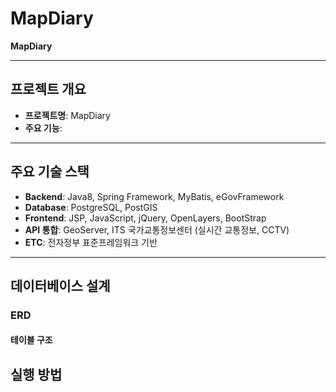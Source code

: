 # MapDiary

**MapDiary**

---

## 프로젝트 개요

- **프로젝트명**: MapDiary  
- **주요 기능**:  

---

## 주요 기술 스택

- **Backend**: Java8, Spring Framework, MyBatis, eGovFramework
- **Database**: PostgreSQL, PostGIS
- **Frontend**: JSP, JavaScript, jQuery, OpenLayers, BootStrap
- **API 통합**: GeoServer, ITS 국가교통정보센터 (실시간 교통정보, CCTV)
- **ETC**: 전자정부 표준프레임워크 기반

---

## 데이터베이스 설계

### ERD

#### 테이블 구조


## 실행 방법

